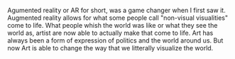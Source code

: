 Agumented reality or AR for short, was a game changer when I first saw it. Augmented reality allows for what some people call "non-visual visualities" come to life. What people whish the world was like or what they see the world as, artist are now able to actually make that come to life. Art has always been a form of expression of politics and the world around us. But now Art is able to change the way that we litterally visualize the world. 

